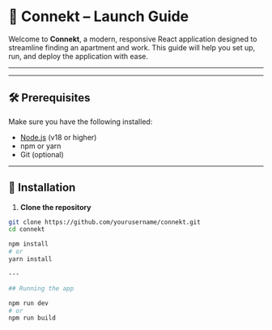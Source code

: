 # 🚀 Connekt – Launch Guide

Welcome to **Connekt**, a modern, responsive React application designed to streamline finding an apartment and work. This guide will help you set up, run, and deploy the application with ease.

---



---

## 🛠️ Prerequisites

Make sure you have the following installed:

- [Node.js](https://nodejs.org/) (v18 or higher)
- npm or yarn
- Git (optional)

---

## 🚧 Installation

1. **Clone the repository**

```bash
git clone https://github.com/yourusername/connekt.git
cd connekt

npm install
# or
yarn install

---

## Running the app

npm run dev
# or
npm run build

